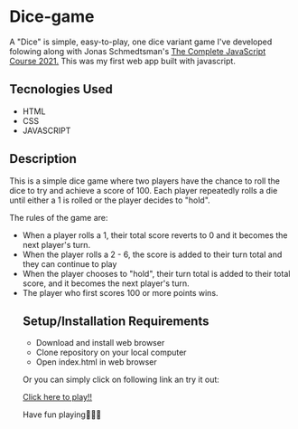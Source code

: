 # Dice-game

A "Dice" is simple, easy-to-play, one dice variant game I've developed
folowing along with Jonas Schmedtsman's <a href="https://www.udemy.com/course/the-complete-javascript-course/">The Complete JavaScript Course 2021.</a>
This was my first web app built with javascript.

## Tecnologies Used

<ul>
    <li>HTML</li>
    <li>CSS</li>
    <li>JAVASCRIPT</li>
</ul>

## Description

This is a simple dice game where two players have the chance to roll the dice to try and achieve a score of 100. Each player repeatedly rolls a die until either a 1 is rolled or the player decides to "hold".

The rules of the game are:

<ul>
    <li>When a player rolls a 1, their total score reverts to 0 and it becomes the next player's turn.</li>
    <li>When the player rolls a 2 - 6, the score is added to their turn total and they can continue to play</li>
    <li>When the player chooses to "hold", their turn total is added to their total score, and it becomes the next player's turn.</li>
    <li>The player who first scores 100 or more points wins.</li>

## Setup/Installation Requirements

<ul>
    <li>Download and install web browser</li>
    <li>Clone repository on your local computer</li>
    <li>Open index.html in web browser</li>
</ul>


Or you can simply click on following link an try it out:<br>

<a href ="https://dice-game-johnny415.vercel.app/"> Click here to play!!</a>

Have fun playing🎲🎲🎲
